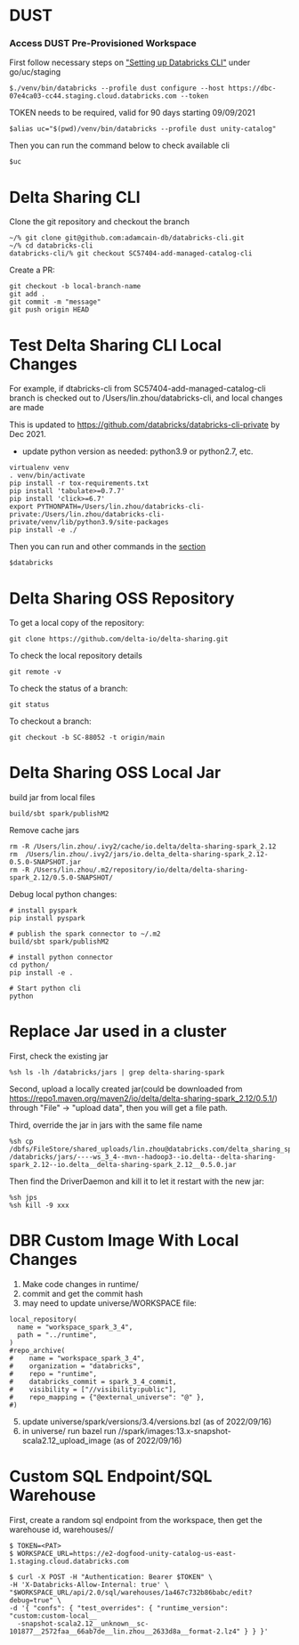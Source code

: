# DUST
### Access DUST Pre-Provisioned Workspace
First follow necessary steps on ["Setting up Databricks CLI"](https://databricks.atlassian.net/wiki/spaces/UN/pages/2285109449/Testing+Unity+Catalog+in+Staging+go+uc+staging#[inlineExtension]Setting-up-Databricks-CLI) under go/uc/staging
```
$./venv/bin/databricks --profile dust configure --host https://dbc-07e4ca03-cc44.staging.cloud.databricks.com --token
```
TOKEN needs to be required, valid for 90 days starting 09/09/2021

```
$alias uc="$(pwd)/venv/bin/databricks --profile dust unity-catalog"
```

Then you can run the command below to check available cli
```
$uc 
```

# Delta Sharing CLI
Clone the git repository and checkout the branch
```
~/% git clone git@github.com:adamcain-db/databricks-cli.git
~/% cd databricks-cli
databricks-cli/% git checkout SC57404-add-managed-catalog-cli 
```
Create a PR:
```
git checkout -b local-branch-name
git add .
git commit -m "message"
git push origin HEAD
```

# Test Delta Sharing CLI Local Changes
For example, if dtabricks-cli from SC57404-add-managed-catalog-cli branch is checked out to /Users/lin.zhou/databricks-cli, and local changes are made

This is updated to https://github.com/databricks/databricks-cli-private by Dec 2021. 

- update python version as needed: python3.9 or python2.7, etc.
```
virtualenv venv
. venv/bin/activate
pip install -r tox-requirements.txt
pip install 'tabulate>=0.7.7'
pip install 'click>=6.7'
export PYTHONPATH=/Users/lin.zhou/databricks-cli-private:/Users/lin.zhou/databricks-cli-private/venv/lib/python3.9/site-packages 
pip install -e ./
```

Then you can run and other commands in the [section](https://databricks.atlassian.net/wiki/spaces/UN/pages/2285109449/Testing+Unity+Catalog+in+Staging+go+uc+staging#[inlineExtension]Setting-up-Databricks-CLI)
```
$databricks
```

# Delta Sharing OSS Repository
To get a local copy of the repository:
```
git clone https://github.com/delta-io/delta-sharing.git
```

To check the local repository details
```
git remote -v
```

To check the status of a branch:
```
git status
```

To checkout a branch:
```
git checkout -b SC-88052 -t origin/main
```

# Delta Sharing OSS Local Jar
build jar from local files
```
build/sbt spark/publishM2
```
Remove cache jars
```
rm -R /Users/lin.zhou/.ivy2/cache/io.delta/delta-sharing-spark_2.12 
rm  /Users/lin.zhou/.ivy2/jars/io.delta_delta-sharing-spark_2.12-0.5.0-SNAPSHOT.jar
rm -R /Users/lin.zhou/.m2/repository/io/delta/delta-sharing-spark_2.12/0.5.0-SNAPSHOT/
```

Debug local python changes:
```
# install pyspark
pip install pyspark
​
# publish the spark connector to ~/.m2
build/sbt spark/publishM2
​
# install python connector
cd python/
pip install -e .
​
# Start python cli
python
```

# Replace Jar used in a cluster
First, check the existing jar
```
%sh ls -lh /databricks/jars | grep delta-sharing-spark
```

Second, upload a locally created jar(could be downloaded from https://repo1.maven.org/maven2/io/delta/delta-sharing-spark_2.12/0.5.1/) through "File" -> "upload data", then you will get a file path.

Third, override the jar in jars with the same file name
```
%sh cp /dbfs/FileStore/shared_uploads/lin.zhou@databricks.com/delta_sharing_spark_2_12_0_5_1.jar /databricks/jars/----ws_3_4--mvn--hadoop3--io.delta--delta-sharing-spark_2.12--io.delta__delta-sharing-spark_2.12__0.5.0.jar
```

Then find the DriverDaemon and kill it to let it restart with the new jar:
```
%sh jps
%sh kill -9 xxx
```

# DBR Custom Image With Local Changes
1. Make code changes in runtime/
2. commit and get the commit hash
3. may need to update universe/WORKSPACE file:
```
local_repository(
  name = "workspace_spark_3_4",
  path = "../runtime",
)
#repo_archive(
#    name = "workspace_spark_3_4",
#    organization = "databricks",
#    repo = "runtime",
#    databricks_commit = spark_3_4_commit,
#    visibility = ["//visibility:public"],
#    repo_mapping = {"@external_universe": "@" },
#)
```
5. update universe/spark/versions/3.4/versions.bzl (as of 2022/09/16)
6. in universe/ run  bazel run //spark/images:13.x-snapshot-scala2.12_upload_image (as of 2022/09/16)

# Custom SQL Endpoint/SQL Warehouse
First, create a random sql endpoint from the workspace, then get the warehouse id, warehouses/<warehouse id>/
```
$ TOKEN=<PAT>
$ WORKSPACE_URL=https://e2-dogfood-unity-catalog-us-east-1.staging.cloud.databricks.com

$ curl -X POST -H "Authentication: Bearer $TOKEN" \
-H 'X-Databricks-Allow-Internal: true' \
"$WORKSPACE_URL/api/2.0/sql/warehouses/1a467c732b86babc/edit?debug=true" \
-d '{ "confs": { "test_overrides": { "runtime_version": "custom:custom-local__
  -snapshot-scala2.12__unknown__sc-101877__2572faa__66ab7de__lin.zhou__2633d8a__format-2.lz4" } } }'
```
